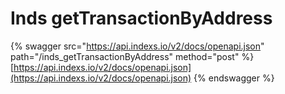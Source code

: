 # Inds getTransactionByAddress

{% swagger src="https://api.indexs.io/v2/docs/openapi.json" path="/inds_getTransactionByAddress" method="post" %}
[https://api.indexs.io/v2/docs/openapi.json](https://api.indexs.io/v2/docs/openapi.json)
{% endswagger %}
